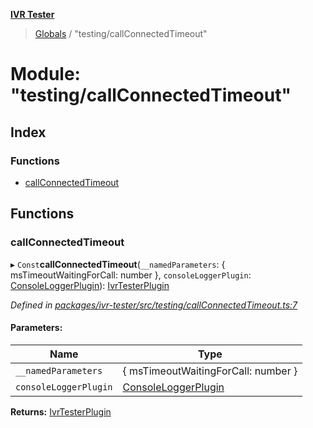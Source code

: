 **[IVR Tester](../README.md)**

> [Globals](../README.md) / "testing/callConnectedTimeout"

# Module: "testing/callConnectedTimeout"

## Index

### Functions

* [callConnectedTimeout](_testing_callconnectedtimeout_.md#callconnectedtimeout)

## Functions

### callConnectedTimeout

▸ `Const`**callConnectedTimeout**(`__namedParameters`: { msTimeoutWaitingForCall: number  }, `consoleLoggerPlugin`: [ConsoleLoggerPlugin](../interfaces/_testing_ui_consoleuserinterface_.consoleloggerplugin.md)): [IvrTesterPlugin](../interfaces/_plugins_ivrtesterplugin_.ivrtesterplugin.md)

*Defined in [packages/ivr-tester/src/testing/callConnectedTimeout.ts:7](https://github.com/SketchingDev/ivr-tester/blob/c05dd5d/packages/ivr-tester/src/testing/callConnectedTimeout.ts#L7)*

#### Parameters:

Name | Type |
------ | ------ |
`__namedParameters` | { msTimeoutWaitingForCall: number  } |
`consoleLoggerPlugin` | [ConsoleLoggerPlugin](../interfaces/_testing_ui_consoleuserinterface_.consoleloggerplugin.md) |

**Returns:** [IvrTesterPlugin](../interfaces/_plugins_ivrtesterplugin_.ivrtesterplugin.md)
